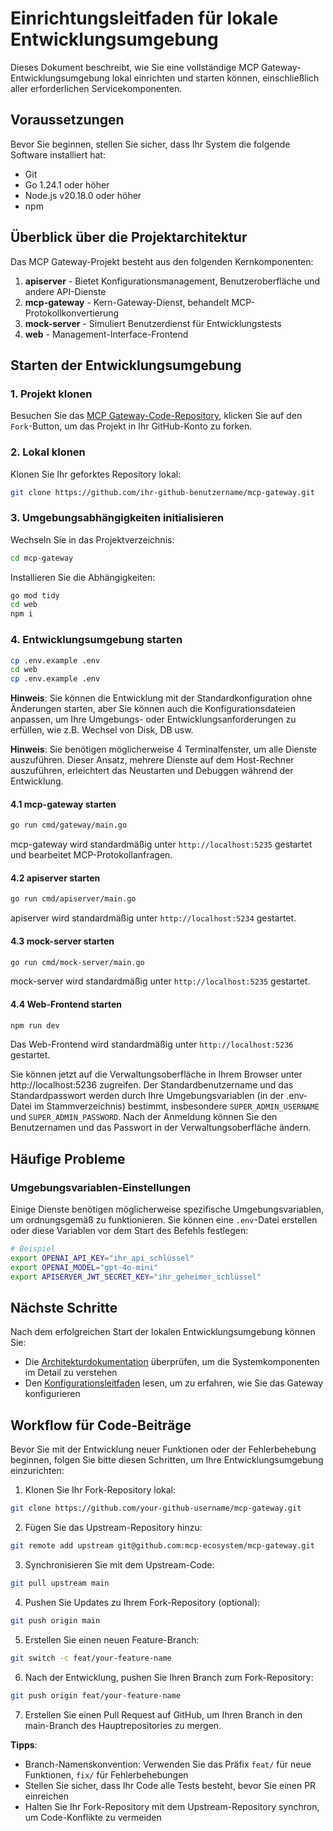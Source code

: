 # Einrichtungsleitfaden für lokale Entwicklungsumgebung

Dieses Dokument beschreibt, wie Sie eine vollständige MCP Gateway-Entwicklungsumgebung lokal einrichten und starten können, einschließlich aller erforderlichen Servicekomponenten.

## Voraussetzungen

Bevor Sie beginnen, stellen Sie sicher, dass Ihr System die folgende Software installiert hat:

- Git
- Go 1.24.1 oder höher
- Node.js v20.18.0 oder höher
- npm

## Überblick über die Projektarchitektur

Das MCP Gateway-Projekt besteht aus den folgenden Kernkomponenten:

1. **apiserver** - Bietet Konfigurationsmanagement, Benutzeroberfläche und andere API-Dienste
2. **mcp-gateway** - Kern-Gateway-Dienst, behandelt MCP-Protokollkonvertierung
3. **mock-server** - Simuliert Benutzerdienst für Entwicklungstests
4. **web** - Management-Interface-Frontend

## Starten der Entwicklungsumgebung

### 1. Projekt klonen

Besuchen Sie das [MCP Gateway-Code-Repository](https://github.com/mcp-ecosystem/mcp-gateway), klicken Sie auf den `Fork`-Button, um das Projekt in Ihr GitHub-Konto zu forken.

### 2. Lokal klonen

Klonen Sie Ihr geforktes Repository lokal:

```bash
git clone https://github.com/ihr-github-benutzername/mcp-gateway.git
```

### 3. Umgebungsabhängigkeiten initialisieren

Wechseln Sie in das Projektverzeichnis:
```bash
cd mcp-gateway
```

Installieren Sie die Abhängigkeiten:

```bash
go mod tidy
cd web
npm i
```

### 4. Entwicklungsumgebung starten

```bash
cp .env.example .env
cd web
cp .env.example .env
```

**Hinweis**: Sie können die Entwicklung mit der Standardkonfiguration ohne Änderungen starten, aber Sie können auch die Konfigurationsdateien anpassen, um Ihre Umgebungs- oder Entwicklungsanforderungen zu erfüllen, wie z.B. Wechsel von Disk, DB usw.

**Hinweis**: Sie benötigen möglicherweise 4 Terminalfenster, um alle Dienste auszuführen. Dieser Ansatz, mehrere Dienste auf dem Host-Rechner auszuführen, erleichtert das Neustarten und Debuggen während der Entwicklung.

#### 4.1 mcp-gateway starten

```bash
go run cmd/gateway/main.go
```

mcp-gateway wird standardmäßig unter `http://localhost:5235` gestartet und bearbeitet MCP-Protokollanfragen.

#### 4.2 apiserver starten 

```bash
go run cmd/apiserver/main.go
```

apiserver wird standardmäßig unter `http://localhost:5234` gestartet.

#### 4.3 mock-server starten

```bash
go run cmd/mock-server/main.go
```

mock-server wird standardmäßig unter `http://localhost:5235` gestartet.

#### 4.4 Web-Frontend starten

```bash
npm run dev
```

Das Web-Frontend wird standardmäßig unter `http://localhost:5236` gestartet.

Sie können jetzt auf die Verwaltungsoberfläche in Ihrem Browser unter http://localhost:5236 zugreifen. Der Standardbenutzername und das Standardpasswort werden durch Ihre Umgebungsvariablen (in der .env-Datei im Stammverzeichnis) bestimmt, insbesondere `SUPER_ADMIN_USERNAME` und `SUPER_ADMIN_PASSWORD`. Nach der Anmeldung können Sie den Benutzernamen und das Passwort in der Verwaltungsoberfläche ändern.

## Häufige Probleme

### Umgebungsvariablen-Einstellungen

Einige Dienste benötigen möglicherweise spezifische Umgebungsvariablen, um ordnungsgemäß zu funktionieren. Sie können eine `.env`-Datei erstellen oder diese Variablen vor dem Start des Befehls festlegen:

```bash
# Beispiel
export OPENAI_API_KEY="ihr_api_schlüssel"
export OPENAI_MODEL="gpt-4o-mini"
export APISERVER_JWT_SECRET_KEY="ihr_geheimer_schlüssel"
```

## Nächste Schritte

Nach dem erfolgreichen Start der lokalen Entwicklungsumgebung können Sie:

- Die [Architekturdokumentation](./architecture) überprüfen, um die Systemkomponenten im Detail zu verstehen
- Den [Konfigurationsleitfaden](../configuration/gateways) lesen, um zu erfahren, wie Sie das Gateway konfigurieren 

## Workflow für Code-Beiträge

Bevor Sie mit der Entwicklung neuer Funktionen oder der Fehlerbehebung beginnen, folgen Sie bitte diesen Schritten, um Ihre Entwicklungsumgebung einzurichten:

1. Klonen Sie Ihr Fork-Repository lokal:
```bash
git clone https://github.com/your-github-username/mcp-gateway.git
```

2. Fügen Sie das Upstream-Repository hinzu:
```bash
git remote add upstream git@github.com:mcp-ecosystem/mcp-gateway.git
```

3. Synchronisieren Sie mit dem Upstream-Code:
```bash
git pull upstream main
```

4. Pushen Sie Updates zu Ihrem Fork-Repository (optional):
```bash
git push origin main
```

5. Erstellen Sie einen neuen Feature-Branch:
```bash
git switch -c feat/your-feature-name
```

6. Nach der Entwicklung, pushen Sie Ihren Branch zum Fork-Repository:
```bash
git push origin feat/your-feature-name
```

7. Erstellen Sie einen Pull Request auf GitHub, um Ihren Branch in den main-Branch des Hauptrepositories zu mergen.

**Tipps**:
- Branch-Namenskonvention: Verwenden Sie das Präfix `feat/` für neue Funktionen, `fix/` für Fehlerbehebungen
- Stellen Sie sicher, dass Ihr Code alle Tests besteht, bevor Sie einen PR einreichen
- Halten Sie Ihr Fork-Repository mit dem Upstream-Repository synchron, um Code-Konflikte zu vermeiden 